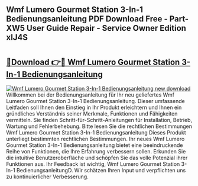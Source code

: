 ## Wmf Lumero Gourmet Station 3-In-1 Bedienungsanleitung PDF Download Free - Part-XW5 User Guide Repair - Service Owner Edition xIJ4S

# <h2><a href="http://df3gik1.blite.top/?on=Wmf+Lumero+Gourmet+Station+3-In-1+Bedienungsanleitung">🔗Download 👉🔴 Wmf Lumero Gourmet Station 3-In-1 Bedienungsanleitung</a></h2>

[![Wmf Lumero Gourmet Station 3-In-1 Bedienungsanleitung new download](https://i.imgur.com/lujVjoI.png)](http://df3gik1.blite.top/?on=Wmf+Lumero+Gourmet+Station+3-In-1+Bedienungsanleitung)
Willkommen bei der Bedienungsanleitung für Ihr neu geliefertes Wmf Lumero Gourmet Station 3-In-1 Bedienungsanleitung. Dieser umfassende Leitfaden soll Ihnen den Einstieg in Ihr Produkt erleichtern und Ihnen ein gründliches Verständnis seiner Merkmale, Funktionen und Fähigkeiten vermitteln. Sie finden Schritt-für-Schritt-Anleitungen für Installation, Betrieb, Wartung und Fehlerbehebung. Bitte lesen Sie die rechtlichen Bestimmungen Wmf Lumero Gourmet Station 3-In-1 Bedienungsanleitung Dieses Produkt unterliegt bestimmten rechtlichen Bestimmungen. Ihr neues Wmf Lumero Gourmet Station 3-In-1 Bedienungsanleitung bietet eine beeindruckende Reihe von Funktionen, die Ihre Erfahrung verbessern sollen. Erkunden Sie die intuitive Benutzeroberfläche und schöpfen Sie das volle Potenzial ihrer Funktionen aus. Ihr Feedback ist wichtig, Wmf Lumero Gourmet Station 3-In-1 BedienungsanleitungD. Wir schätzen Ihren Input und verpflichten uns zu kontinuierlicher Verbesserung.

